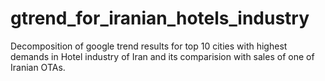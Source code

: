 # gtrend_for_iranian_hotels_industry
Decomposition of google trend results for top 10 cities with highest demands in Hotel industry of Iran and its comparision with sales of one of Iranian OTAs.
